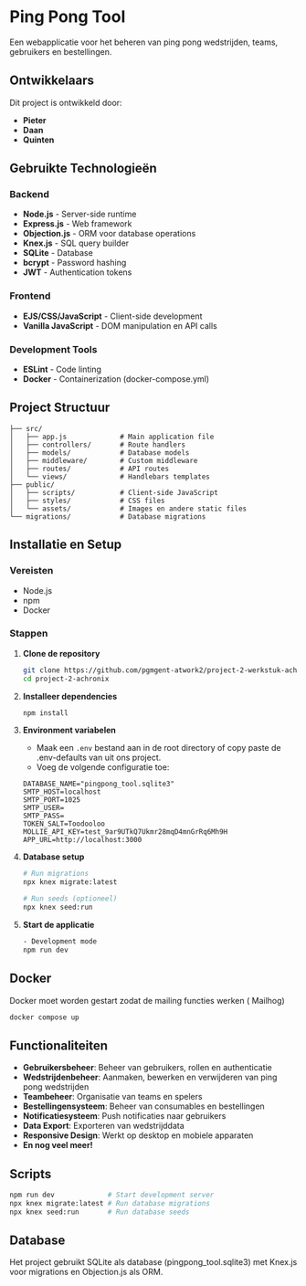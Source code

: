 # Ping Pong Tool

Een webapplicatie voor het beheren van ping pong wedstrijden, teams, gebruikers en bestellingen.

## Ontwikkelaars

Dit project is ontwikkeld door:
- **Pieter**
- **Daan** 
- **Quinten**

## Gebruikte Technologieën

### Backend
- **Node.js** - Server-side runtime
- **Express.js** - Web framework
- **Objection.js** - ORM voor database operations
- **Knex.js** - SQL query builder
- **SQLite** - Database
- **bcrypt** - Password hashing
- **JWT** - Authentication tokens

### Frontend
- **EJS/CSS/JavaScript** - Client-side development
- **Vanilla JavaScript** - DOM manipulation en API calls

### Development Tools
- **ESLint** - Code linting
- **Docker** - Containerization (docker-compose.yml)

## Project Structuur

```
├── src/
│   ├── app.js             # Main application file
│   ├── controllers/       # Route handlers
│   ├── models/            # Database models
│   ├── middleware/        # Custom middleware
│   ├── routes/            # API routes
│   └── views/             # Handlebars templates
├── public/
│   ├── scripts/           # Client-side JavaScript
│   ├── styles/            # CSS files
│   └── assets/            # Images en andere static files
└── migrations/            # Database migrations
```

## Installatie en Setup

### Vereisten
- Node.js 
- npm
- Docker 

### Stappen

1. **Clone de repository**
   ```bash
   git clone https://github.com/pgmgent-atwork2/project-2-werkstuk-achronix.git
   cd project-2-achronix
   ```

2. **Installeer dependencies**
   ```bash
   npm install
   ```

3. **Environment variabelen**
   - Maak een `.env` bestand aan in de root directory of copy paste de .env-defaults van uit ons project. 
   - Voeg de volgende configuratie toe:
   ```env
   DATABASE_NAME="pingpong_tool.sqlite3"
   SMTP_HOST=localhost
   SMTP_PORT=1025
   SMTP_USER=
   SMTP_PASS=
   TOKEN_SALT=Toodooloo
   MOLLIE_API_KEY=test_9ar9UTkQ7Ukmr28mqD4mnGrRq6Mh9H
   APP_URL=http://localhost:3000
   ```
   
4. **Database setup**
   ```bash
   # Run migrations
   npx knex migrate:latest
   
   # Run seeds (optioneel)
   npx knex seed:run
   ```

5. **Start de applicatie**
   ```bash
   - Development mode
   npm run dev
   ```

## Docker

Docker moet worden gestart zodat de mailing functies werken ( Mailhog)

```bash
docker compose up
```

## Functionaliteiten

- **Gebruikersbeheer**: Beheer van gebruikers, rollen en authenticatie
- **Wedstrijdenbeheer**: Aanmaken, bewerken en verwijderen van ping pong wedstrijden
- **Teambeheer**: Organisatie van teams en spelers
- **Bestellingensysteem**: Beheer van consumables en bestellingen
- **Notificatiesysteem**: Push notificaties naar gebruikers
- **Data Export**: Exporteren van wedstrijddata
- **Responsive Design**: Werkt op desktop en mobiele apparaten
- **En nog veel meer!**

## Scripts

```bash
npm run dev             # Start development server
npx knex migrate:latest # Run database migrations
npx knex seed:run       # Run database seeds
```

## Database

Het project gebruikt SQLite als database (pingpong_tool.sqlite3) met Knex.js voor migrations en Objection.js als ORM.